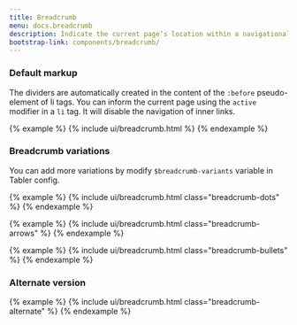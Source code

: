 ```yaml
---
title: Breadcrumb
menu: docs.breadcrumb
description: Indicate the current page’s location within a navigational hierarchy that automatically adds separators via CSS.
bootstrap-link: components/breadcrumb/
---
```



### Default markup
 
The dividers are automatically created in the content of the `:before` pseudo-element of li tags. You can inform the current page using the `active` modifier in a `li` tag. It will disable the navigation of inner links.

{% example %}
{% include ui/breadcrumb.html %}
{% endexample %}

### Breadcrumb variations

You can add more variations by modify `$breadcrumb-variants` variable in Tabler config.

{% example %}
{% include ui/breadcrumb.html class="breadcrumb-dots" %}
{% endexample %}

{% example %}
{% include ui/breadcrumb.html class="breadcrumb-arrows" %}
{% endexample %}

{% example %}
{% include ui/breadcrumb.html class="breadcrumb-bullets" %}
{% endexample %}

### Alternate version

{% example %}
{% include ui/breadcrumb.html class="breadcrumb-alternate" %}
{% endexample %}
